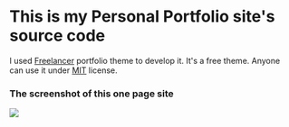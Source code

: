 # This is my Personal Portfolio site's source code

I used [Freelancer](http://startbootstrap.com/template-overviews/freelancer/) portfolio theme to develop it. It's a free theme. Anyone can use it under [MIT](https://github.com/BlackrockDigital/startbootstrap-freelancer/blob/gh-pages/LICENSE) license.

### The screenshot of this one page site


<img src="https://raw.githubusercontent.com/hasancse91/My-Portfolio-Site/master/screenshot.png" />
